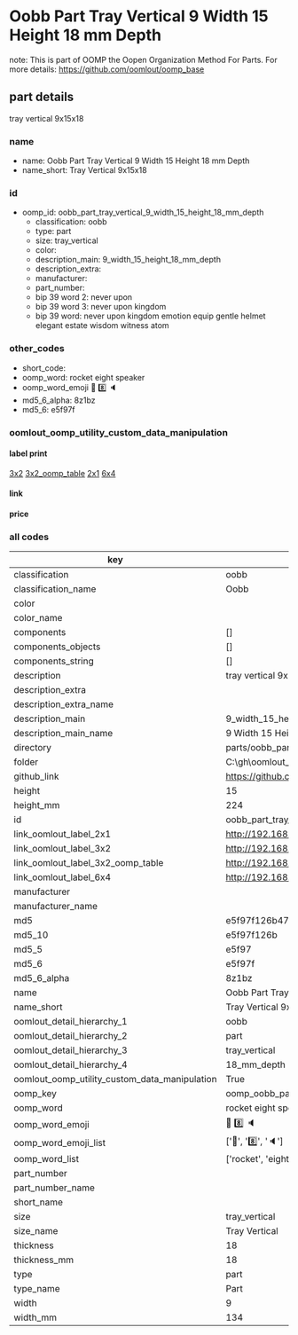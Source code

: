 # Oobb Part Tray Vertical 9 Width 15 Height 18 mm Depth  

note: This is part of OOMP the Oopen Organization Method For Parts. For more details: https://github.com/oomlout/oomp_base

##  part details
  



tray vertical 9x15x18



### name
* name: Oobb Part Tray Vertical 9 Width 15 Height 18 mm Depth
* name_short: Tray Vertical 9x15x18 
### id
* oomp_id: oobb_part_tray_vertical_9_width_15_height_18_mm_depth
  * classification: oobb
  * type: part
  * size: tray_vertical
  * color: 
  * description_main: 9_width_15_height_18_mm_depth
  * description_extra: 
  * manufacturer: 
  * part_number: 
  * bip 39 word 2: never upon
  * bip 39 word 3: never upon kingdom
  * bip 39 word: never upon kingdom emotion equip gentle helmet elegant estate wisdom witness atom

### other_codes
* short_code: 
* oomp_word: rocket eight speaker
* oomp_word_emoji :rocket: :eight: :speaker:
* md5_6_alpha: 8z1bz
* md5_6: e5f97f






### oomlout_oomp_utility_custom_data_manipulation
#### label print
[3x2](http://192.168.1.245:1112/?label=oomp%208z1bz)
[3x2_oomp_table](http://192.168.1.108:1112/?label=oomp%208z1bz)
[2x1](http://192.168.1.242:1112/?label=oomp%208z1bz)
[6x4](http://192.168.1.55:1112/?label=oomp%208z1bz)    

#### link

                              

#### price







### all codes 
| key | value |  
| --- | --- |  
| classification | oobb |  
| classification_name | Oobb |  
| color |  |  
| color_name |  |  
| components | [] |  
| components_objects | [] |  
| components_string | [] |  
| description | tray vertical 9x15x18 |  
| description_extra |  |  
| description_extra_name |  |  
| description_main | 9_width_15_height_18_mm_depth |  
| description_main_name | 9 Width 15 Height 18 mm Depth |  
| directory | parts/oobb_part_tray_vertical_9_width_15_height_18_mm_depth |  
| folder | C:\gh\oomlout_oobb_version_4_generated_parts\parts\oobb_part_tray_vertical_9_width_15_height_18_mm_depth |  
| github_link | https://github.com/oomlout/oomlout_oomp_part_src/tree/main/parts/oobb_part_tray_vertical_9_width_15_height_18_mm_depth |  
| height | 15 |  
| height_mm | 224 |  
| id | oobb_part_tray_vertical_9_width_15_height_18_mm_depth |  
| link_oomlout_label_2x1 | http://192.168.1.242:1112/?label=oomp%208z1bz |  
| link_oomlout_label_3x2 | http://192.168.1.245:1112/?label=oomp%208z1bz |  
| link_oomlout_label_3x2_oomp_table | http://192.168.1.108:1112/?label=oomp%208z1bz |  
| link_oomlout_label_6x4 | http://192.168.1.55:1112/?label=oomp%208z1bz |  
| manufacturer |  |  
| manufacturer_name |  |  
| md5 | e5f97f126b478d5d84a6148cf57bbca8 |  
| md5_10 | e5f97f126b |  
| md5_5 | e5f97 |  
| md5_6 | e5f97f |  
| md5_6_alpha | 8z1bz |  
| name | Oobb Part Tray Vertical 9 Width 15 Height 18 mm Depth |  
| name_short | Tray Vertical 9x15x18  |  
| oomlout_detail_hierarchy_1 | oobb |  
| oomlout_detail_hierarchy_2 | part |  
| oomlout_detail_hierarchy_3 | tray_vertical |  
| oomlout_detail_hierarchy_4 | 18_mm_depth |  
| oomlout_oomp_utility_custom_data_manipulation | True |  
| oomp_key | oomp_oobb_part_tray_vertical_9_width_15_height_18_mm_depth |  
| oomp_word | rocket eight speaker |  
| oomp_word_emoji | :rocket: :eight: :speaker: |  
| oomp_word_emoji_list | [':rocket:', ':eight:', ':speaker:'] |  
| oomp_word_list | ['rocket', 'eight', 'speaker'] |  
| part_number |  |  
| part_number_name |  |  
| short_name |  |  
| size | tray_vertical |  
| size_name | Tray Vertical |  
| thickness | 18 |  
| thickness_mm | 18 |  
| type | part |  
| type_name | Part |  
| width | 9 |  
| width_mm | 134 |  
